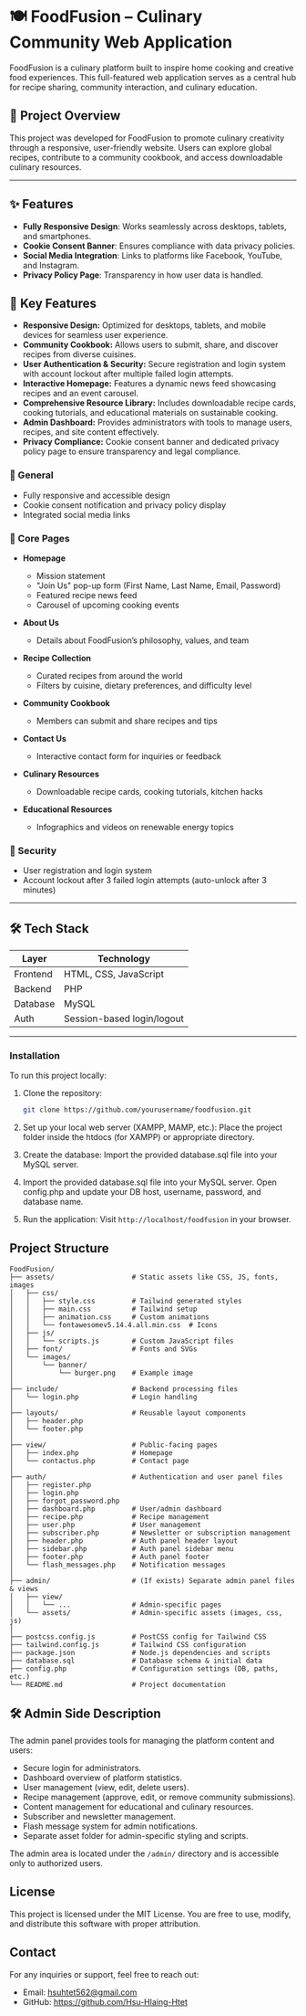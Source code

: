 # 🍽️ FoodFusion – Culinary Community Web Application

FoodFusion is a culinary platform built to inspire home cooking and creative food experiences. This full-featured web application serves as a central hub for recipe sharing, community interaction, and culinary education.

## 📌 Project Overview

This project was developed for FoodFusion to promote culinary creativity through a responsive, user-friendly website. Users can explore global recipes, contribute to a community cookbook, and access downloadable culinary resources.

---

## ✨ Features
-  **Fully Responsive Design**: Works seamlessly across desktops, tablets, and smartphones.  
-  **Cookie Consent Banner**: Ensures compliance with data privacy policies.  
-  **Social Media Integration**: Links to platforms like Facebook, YouTube, and Instagram.  
-  **Privacy Policy Page**: Transparency in how user data is handled.

## 🚩 Key Features

- **Responsive Design:** Optimized for desktops, tablets, and mobile devices for seamless user experience.  
- **Community Cookbook:** Allows users to submit, share, and discover recipes from diverse cuisines.  
- **User Authentication & Security:** Secure registration and login system with account lockout after multiple failed login attempts.  
- **Interactive Homepage:** Features a dynamic news feed showcasing recipes and an event carousel.  
- **Comprehensive Resource Library:** Includes downloadable recipe cards, cooking tutorials, and educational materials on sustainable cooking.  
- **Admin Dashboard:** Provides administrators with tools to manage users, recipes, and site content effectively.  
- **Privacy Compliance:** Cookie consent banner and dedicated privacy policy page to ensure transparency and legal compliance.  

### 🔸 General
- Fully responsive and accessible design
- Cookie consent notification and privacy policy display
- Integrated social media links

### 🔸 Core Pages
- **Homepage**
  - Mission statement
  - "Join Us" pop-up form (First Name, Last Name, Email, Password)
  - Featured recipe news feed
  - Carousel of upcoming cooking events

- **About Us**
  - Details about FoodFusion’s philosophy, values, and team

- **Recipe Collection**
  - Curated recipes from around the world
  - Filters by cuisine, dietary preferences, and difficulty level

- **Community Cookbook**
  - Members can submit and share recipes and tips

- **Contact Us**
  - Interactive contact form for inquiries or feedback

- **Culinary Resources**
  - Downloadable recipe cards, cooking tutorials, kitchen hacks

- **Educational Resources**
  - Infographics and videos on renewable energy topics

### 🔐 Security
- User registration and login system
- Account lockout after 3 failed login attempts (auto-unlock after 3 minutes)

---

## 🛠️ Tech Stack

| Layer      | Technology       |
|------------|------------------|
| Frontend   | HTML, CSS, JavaScript |
| Backend    | PHP              |
| Database   | MySQL            |
| Auth       | Session-based login/logout |

---

### Installation

To run this project locally:

1. Clone the repository:
    ```bash
    git clone https://github.com/yourusername/foodfusion.git
    ```

2. Set up your local web server (XAMPP, MAMP, etc.):
   Place the project folder inside the htdocs (for XAMPP) or appropriate directory.

3. Create the database:
   Import the provided database.sql file into your MySQL server.

4. Import the provided database.sql file into your MySQL server.
   Open config.php and update your DB host, username, password, and database name.

5. Run the application:
   Visit ```http://localhost/foodfusion``` in your browser.

## Project Structure
```
FoodFusion/
├── assets/                   # Static assets like CSS, JS, fonts, images
│   ├── css/
│   │   ├── style.css         # Tailwind generated styles
│   │   ├── main.css          # Tailwind setup
│   │   ├── animation.css     # Custom animations
│   │   └── fontawesomev5.14.4.all.min.css  # Icons
│   ├── js/
│   │   └── scripts.js        # Custom JavaScript files
│   ├── font/                 # Fonts and SVGs
│   └── images/
│       └── banner/
│           └── burger.png    # Example image
│
├── include/                  # Backend processing files
│   └── login.php             # Login handling
│
├── layouts/                  # Reusable layout components
│   ├── header.php
│   └── footer.php
│
├── view/                     # Public-facing pages
│   ├── index.php             # Homepage
│   └── contactus.php         # Contact page
│
├── auth/                     # Authentication and user panel files
│   ├── register.php
│   ├── login.php
│   ├── forgot_password.php
│   ├── dashboard.php         # User/admin dashboard
│   ├── recipe.php            # Recipe management
│   ├── user.php              # User management
│   ├── subscriber.php        # Newsletter or subscription management
│   ├── header.php            # Auth panel header layout
│   ├── sidebar.php           # Auth panel sidebar menu
│   ├── footer.php            # Auth panel footer
│   └── flash_messages.php    # Notification messages
│
├── admin/                    # (If exists) Separate admin panel files & views
│   ├── view/
│   │   └── ...               # Admin-specific pages
│   └── assets/               # Admin-specific assets (images, css, js)
│
├── postcss.config.js         # PostCSS config for Tailwind CSS
├── tailwind.config.js        # Tailwind CSS configuration
├── package.json              # Node.js dependencies and scripts
├── database.sql              # Database schema & initial data
├── config.php                # Configuration settings (DB, paths, etc.)
└── README.md                 # Project documentation
```

## 🛠️ Admin Side Description

The admin panel provides tools for managing the platform content and users:

- Secure login for administrators.
- Dashboard overview of platform statistics.
- User management (view, edit, delete users).
- Recipe management (approve, edit, or remove community submissions).
- Content management for educational and culinary resources.
- Subscriber and newsletter management.
- Flash message system for admin notifications.
- Separate asset folder for admin-specific styling and scripts.

The admin area is located under the `/admin/` directory and is accessible only to authorized users.

## License

This project is licensed under the MIT License.
You are free to use, modify, and distribute this software with proper attribution.

## Contact
For any inquiries or support, feel free to reach out:

- Email: hsuhtet562@gmail.com
- GitHub: https://github.com/Hsu-Hlaing-Htet
